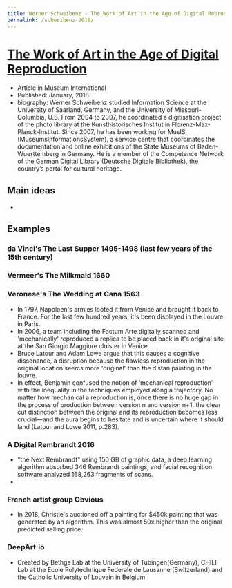 ```yaml
---
title: Werner Schweibenz - The Work of Art in the Age of Digital Reproduction
permalink: /schweibenz-2018/
---
```

# [The Work of Art in the Age of Digital Reproduction](https://www.researchgate.net/publication/329941032_The_Work_of_Art_in_the_Age_of_Digital_Reproduction?enrichId=rgreq-1a7b17a5c17c75f568d1cac896f5c87b-XXX&enrichSource=Y292ZXJQYWdlOzMyOTk0MTAzMjtBUzoxMDU4ODEzNjYyNzQ0NTgxQDE2Mjk0NTIyNTcyNzU%3D&el=1_x_2&_esc=publicationCoverPdf)
* Article in Museum International 
* Published: January, 2018
* biography: Werner Schweibenz studied Information Science at the University of Saarland, Germany, and the University of Missouri-Columbia, U.S.  From 2004 to 2007, he coordinated a digitisation project of the photo library at the Kunsthistorisches Institut in Florenz-Max-Planck-Institut. Since 2007, he has been working for MusIS (MuseumsInformationsSystem), a service centre that coordinates the documentation and online exhibitions of the State Museums of Baden-Wuerttemberg in Germany. He is a member of the Competence Network of the German Digital Library (Deutsche Digitale Bibliothek), the country’s portal for cultural heritage.

## Main ideas
 * 


## Examples
### da Vinci's The Last Supper 1495-1498 (last few years of the 15th century)

### Vermeer's The Milkmaid 1660

### Veronese's The Wedding at Cana 1563
* In 1797, Napoloen's armies looted it from Venice and brought it back to France. For the last few hundred years, it's been displayed in the Louvre in Paris.
* In 2006, a team including the Factum Arte digitally scanned and 'mechanically' reproduced a replica to be placed back in it's original site at the San Giorgio Maggiore cloister in Venice.
* Bruce Latour and Adam Lowe argue that this causes a cognitive dissonance, a disruption because the flawless reproduction in the original location seems more 'original' than the distan painting in the louvre.
* In effect, Benjamin confused the notion of ‘mechanical reproduction’ with the inequality in the techniques employed along a trajectory. No matter how mechanical a reproduction is, once there is no huge gap in the process of production between version n and version n+1, the clear cut distinction between the original and its reproduction becomes less crucial—and the aura begins to hesitate and is uncertain where it should land (Latour and Lowe 2011, p.283).

### A Digital Rembrandt 2016
* "the Next Rembrandt" using 150 GB of graphic data, a deep learning algorithm absorbed 346 Rembrandt paintings, and facial recognition software analyzed 168,263 fragments of scans.
* 


### French artist group Obvious
* In 2018, Christie's auctioned off a painting for $450k painting that was generated by an algorithm. This was almost 50x higher than the original predicted selling price.


### DeepArt.io
* Created by Bethge Lab at the University of Tubingen(Germany), CHILI Lab at the Ecole Polytechnique Federale de Lausanne (Switzerland) and the Catholic University of Louvain in Belgium
